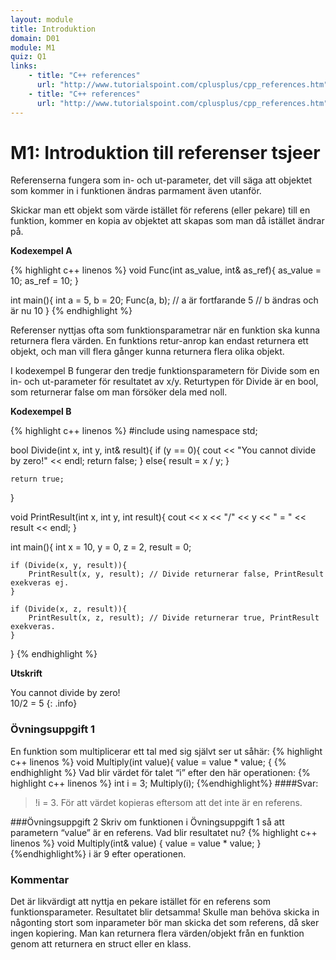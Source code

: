 ```yaml
---
layout: module
title: Introduktion
domain: D01
module: M1
quiz: Q1
links:
    - title: "C++ references"
      url: "http://www.tutorialspoint.com/cplusplus/cpp_references.htm"
    - title: "C++ references"
      url: "http://www.tutorialspoint.com/cplusplus/cpp_references.htm"
---
```


# M1: Introduktion till referenser tsjeer

Referenserna fungera som in- och ut-parameter, det vill säga att objektet som kommer in i funktionen ändras parmament även utanför.

Skickar man ett objekt som värde istället för referens (eller pekare) till en funktion, kommer en kopia av objektet att skapas som man då istället ändrar på.

__Kodexempel A__

{% highlight c++ linenos %}
void Func(int as_value, int& as_ref){
    as_value = 10;
    as_ref = 10;
}

int main(){
    int a = 5, b = 20;
    Func(a, b);
    // a är fortfarande 5
    // b ändras och är nu 10
}
{% endhighlight %}

Referenser nyttjas ofta som funktionsparametrar när en funktion ska kunna returnera flera värden. En funktions retur-anrop kan endast returnera ett objekt, och man vill flera gånger kunna returnera flera olika objekt.

I kodexempel B fungerar den tredje funktionsparametern för Divide som en in- och ut-parameter för resultatet av x/y. Returtypen för Divide är en bool, som returnerar false om man försöker dela med noll.

__Kodexempel B__

{% highlight c++ linenos %}
#include <iostream>
using namespace std;

bool Divide(int x, int y, int& result){
    if (y == 0){
        cout << "You cannot divide by zero!" << endl;
        return false;
    }
    else{
        result = x / y;
    }

    return true;
}

void PrintResult(int x, int y, int result){
    cout << x << "/" << y << " = " << result << endl;
}

int main(){
    int x = 10, y = 0, z = 2, result = 0;

    if (Divide(x, y, result)){
        PrintResult(x, y, result); // Divide returnerar false, PrintResult exekveras ej.
    }

    if (Divide(x, z, result)){
        PrintResult(x, z, result); // Divide returnerar true, PrintResult exekveras.
    }
}
{% endhighlight %}

__Utskrift__

You cannot divide by zero!  
10/2 = 5
{: .info}


### Övningsuppgift 1
En funktion som multiplicerar ett tal med sig självt ser ut såhär:
{% highlight c++ linenos %}
void Multiply(int value){
		value = value * value;
{
{% endhighlight %}
Vad blir värdet för talet “i” efter den här operationen:
{% highlight c++ linenos %}
int i = 3;
Multiply(i);
{%endhighlight%}
####Svar:

>!i = 3. För att värdet kopieras eftersom att det inte är en referens.


###Övningsuppgift 2
Skriv om funktionen i Övningsuppgift 1 så att parametern “value” är en referens. Vad blir resultatet nu?
{% highlight c++ linenos %}
void Multiply(int& value)
{
		value = value * value;
}
{%endhighlight%}
i är 9 efter operationen.


### Kommentar

Det är likvärdigt att nyttja en pekare istället för en referens som funktionsparameter. Resultatet blir detsamma! Skulle man behöva skicka in någonting stort som inparameter bör man skicka det som referens, då sker ingen kopiering. Man kan returnera flera värden/objekt från en funktion genom att returnera en struct eller en klass.

